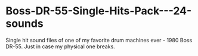 # Boss-DR-55-Single-Hits-Pack---24-sounds
Single hit sound files of one of my favorite drum machines ever - 1980 Boss DR-55. Just in case my physical one breaks.
